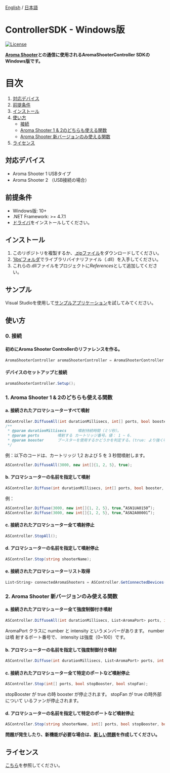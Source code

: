 [English](https://github.com/aromajoin/controller-sdk-windows) / [日本語](README-JP.md)

# ControllerSDK - Windows版

[![License](https://img.shields.io/badge/license-Apache%202-4EB1BA.svg?style=flat-square)](https://www.apache.org/licenses/LICENSE-2.0.html)

**[Aroma Shooter](https://aromajoin.com/products/aroma-shooter)との通信に使用されるAromaShooterController SDKのWindows版です。**

# 目次
1. [対応デバイス](#対応デバイス)  
2. [前提条件](#前提条件)
3. [インストール](#インストール)
4. [使い方](https://github.com/aromajoin/controller-sdk-windows/blob/master/README-JP.md#使い方)
    * [接続](https://github.com/aromajoin/controller-sdk-windows/blob/master/README-JP.md#0-接続)
    * [Aroma Shooter 1 & 2のどちらも使える関数](https://github.com/aromajoin/controller-sdk-windows/blob/master/README-JP.md#1-aroma-shooter-1--2のどちらも使える関数)
    * [Aroma Shooter 新バージョンのみ使える関数](https://github.com/aromajoin/controller-sdk-windows/blob/master/README-JP.md#2-aroma-shooter-新バージョンのみ使える関数)
5. [ライセンス](https://github.com/aromajoin/controller-sdk-windows/blob/master/README-JP.md#ライセンス)

## 対応デバイス
* Aroma Shooter 1 USBタイプ
* Aroma Shooter 2 （USB接続の場合）

## 前提条件
* Windows版: 10+
* .NET Framework: >= 4.7.1
* [ドライバ](http://www.ftdichip.com/Drivers/CDM/CDM21224_Setup.zip)をインストールしてください。

## インストール  
1. このリポジトリを複製するか、[.zipファイル](https://github.com/aromajoin/controller-sdk-windows/releases/)をダウンロードしてください。
2. [’libs’フォルダ](https://github.com/aromajoin/controller-sdk-windows/tree/master/libs)でライブラリバイナリファイル（.dll）を入手してください。
3. これらの.dllファイルをプロジェクトに*References*として追加してください。  

## サンプル
Visual Studioを使用して[サンプルアプリケーション](https://github.com/aromajoin/controller-sdk-windows/tree/master/sample)を試してみてください。

## 使い方

### 0. 接続

#### 初めにAroma Shooter Controllerのリファレンスを作る。
```C#
AromaShooterController aromaShooterController = AromaShooterController.SharedInstance;
```
#### デバイスのセットアップと接続
```C#
aromaShooterController.Setup();
```
### 1. Aroma Shooter 1 & 2のどちらも使える関数

#### a. 接続されたアロマシューターすべて噴射
```C#
ASController.DiffuseAll(int durationMillisecs, int[] ports, bool booster);
/**
 * @param durationMillisecs     噴射持続時間（ミリ秒）。
 * @param ports        噴射する カートリッジ番号。値： 1 ~ 6.
 * @param booster      ブースターを使用するかどうかを判定する。(true: より強く噴射する , false: より弱く噴射する )
 */
```
例：以下のコードは、カートリッジ 1,2 および 5 を 3 秒間噴射します。
```C#
ASController.DiffuseAll(3000, new int[]{1, 2, 5}, true);
```
#### b. アロマシューターの名前を指定して噴射
```C#
ASController.Diffuse(int durationMillisecs, int[] ports, bool booster, string shooterName);
```
例：
```C#
ASController.Diffuse(3000, new int[]{1, 2, 5}, true,”ASN1UA0150”);
ASController.Diffuse(3000, new int[]{1, 2, 5}, true,”ASN2A00001”);
```
#### c. 接続されたアロマシューター全て噴射停止
```C#
ASController.StopAll();
```

#### d.   アロマシューターの名前を指定して噴射停止  
```C#
ASController.Stop(string shooterName);
```

#### e. 接続されたアロマシューターリスト取得

```C#
List<String> connectedAromaShooters = ASController.GetConnectedDevices();
```

### 2. Aroma Shooter 新バージョンのみ使える関数

#### a. 接続されたアロマシューター全て強度制御付き噴射
```C#
ASController.DiffuseAll(int durationMillisecs, List<AromaPort> ports, int boosterIntensity, int fanIntensity);
```

AromaPort クラスに number と intensity というメンバーがあります。 number は噴
射するポート番号で、 intensity は強度（0~100）です。

#### b. アロマシューターの名前を指定して強度制御付き噴射
```C#
ASController.Diffuse(int durationMillisecs, List<AromaPort> ports, int boosterIntensity, int fanIntensity, string shooterName);
```

#### c. 接続されたアロマシューター全て特定のポートなど噴射停止
```C#
ASController.Stop(int[] ports, bool stopBooster, bool stopFan);
```

stopBooster が true の時 booster が停止されます。 stopFan が true の時外部について
いるファンが停止されます。

#### d. アロマシューターの名前を指定して特定のポートなど噴射停止
```C#
ASController.Stop(string shooterName, int[] ports, bool stopBooster, bool stopFan);	
```
**問題が発生したり、新機能が必要な場合は、[新しい問題](https://github.com/aromajoin/controller-sdk-windows/issues)を作成してください。**

## ライセンス

[こちら](https://github.com/aromajoin/controller-sdk-windows/blob/master/LICENSE.md)を参照してください。
